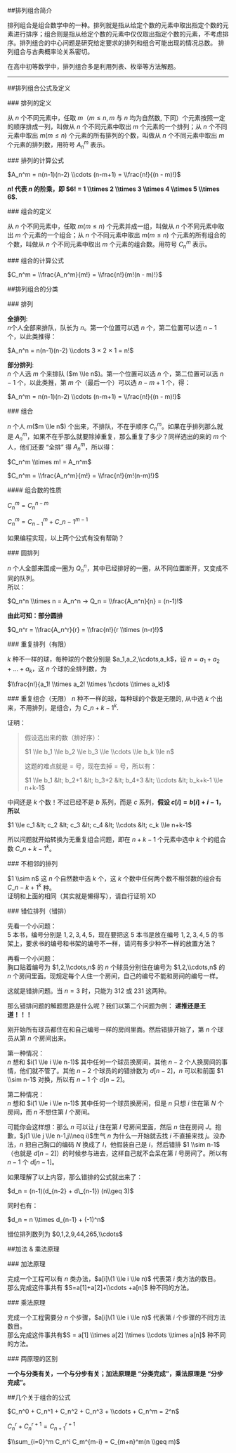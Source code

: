 \##排列组合简介

排列组合是组合数学中的一种。排列就是指从给定个数的元素中取出指定个数的元素进行排序；组合则是指从给定个数的元素中仅仅取出指定个数的元素，不考虑排序。排列组合的中心问题是研究给定要求的排列和组合可能出现的情况总数。 排列组合与古典概率论关系密切。

在高中初等数学中，排列组合多是利用列表、枚举等方法解题。

* * *

\##排列组合公式及定义

\### 排列的定义

从 $n$ 个不同元素中，任取 $m$（$m≤n,m$ 与 $n$ 均为自然数, 下同）个元素按照一定的顺序排成一列，叫做从 $n$ 个不同元素中取出 $m$ 个元素的一个排列；从 $n$ 个不同元素中取出 $m$($m≤n$) 个元素的所有排列的个数，叫做从 $n$ 个不同元素中取出 $m$ 个元素的排列数，用符号 $A_n^m$ 表示。

\### 排列的计算公式

$A_n^m = n(n-1)(n-2) \\cdots (n-m+1) = \\frac{n!}{(n - m)!}$

**$n!$ 代表 $n$ 的阶乘，即 $6! = 1 \\times 2 \\times 3 \\times 4 \\times 5 \\times 6$.**

\### 组合的定义

从 $n$ 个不同元素中，任取 $m$($m≤n$) 个元素并成一组，叫做从 $n$ 个不同元素中取出 $m$ 个元素的一个组合；从 $n$ 个不同元素中取出 $m$($m≤n$) 个元素的所有组合的个数，叫做从 $n$ 个不同元素中取出 $m$ 个元素的组合数。用符号 $C_n^m$ 表示。

\### 组合的计算公式

$C_n^m = \\frac{A_n^m}{m!} = \\frac{n!}{m!(n - m)!}$

\##排列组合的分类

\### 排列

**全排列**:<br>
$n$个人全部来排队，队长为 $n$。第一个位置可以选 $n$ 个，第二位置可以选 $n-1$ 个，以此类推得：

$A_n^n = n(n-1)(n-2) \\cdots 3 × 2 × 1 = n!$

**部分排列**:<br>
$n$ 个人选 $m$ 个来排队 ($m \\le n$)。第一个位置可以选 $n$ 个，第二位置可以选 $n-1$ 个，以此类推，第 $m$ 个（最后一个）可以选 $n-m+1$ 个，得：

$A_n^m = n(n-1)(n-2) \\cdots (n-m+1) = \\frac{n!}{(n - m)!}$

\### 组合

$n$ 个人 $m$($m \\le n$) 个出来，不排队，不在乎顺序 $C_n^m$。如果在乎排列那么就是 $A_n^m$，如果不在乎那么就要除掉重复，那么重复了多少？同样选出的来的 $m$ 个人，他们还要 “全排” 得 $A_n^m$，所以得：

$C_n^m \\times m! = A_n^m$

$C_n^m = \\frac{A_n^m}{m!} = \\frac{n!}{m!(n-m)!}$

\#### 组合数的性质

$C_n^m = C_{n}^{n-m}$

$C_n^m = C_{n-1}^{m} + C\_{n-1}^{m-1}$

如果编程实现，以上两个公式有没有帮助？

\### 圆排列

$n$ 个人全部来围成一圈为 $Q_n^n$，其中已经排好的一圈，从不同位置断开，又变成不同的队列。<br>
所以：

$Q_n^n \\times n = A_n^n → Q_n = \\frac{A_n^n}{n} = (n-1)!$

**由此可知：部分圆排**

$Q_n^r = \\frac{A_n^r}{r} = \\frac{n!}{r \\times (n-r)!}$

\### 重复排列（有限）

$k$ 种不一样的球，每种球的个数分别是 $a_1,a_2,\\cdots,a_k$，设 $n=a_1+a_2+…+a_k$，这 $n$ 个球的全排列数，为

$\\frac{n!}{a_1! \\times a_2! \\times \\cdots \\times a_k!}$

\### 重复组合（无限）
$n$ 种不一样的球，每种球的个数是无限的, 从中选 $k$ 个出来，不用排列，是组合，为 $C\_{n+k-1}^{k}$.

证明：

> 假设选出来的数（排好序）：
>
> $1 \\le b_1 \\le b_2 \\le b_3 \\le \\cdots \\le b_k \\le n$
>
> 这题的难点就是 $=$ 号，现在去掉 $=$ 号，所以有：
>
> $1 \\le b_1 &lt; b_2+1 &lt; b_3+2 &lt; b_4+3 &lt; \\cdots &lt; b_k+k-1 \\le n+k-1$

中间还是 $k$ 个数！不过已经不是 $b$ 系列，而是 $c$ 系列，**假设 $c[i]=b[i]+i-1$，所以**

$1 \\le c_1 &lt; c_2 &lt; c_3 &lt; c_4 &lt; \\cdots &lt; c_k \\le n+k-1$

所以问题就开始转换为无重复组合问题，即在 $n+k-1$ 个元素中选中 $k$ 个的组合数 $C\_{n+k-1}^{k}$。

\### 不相邻的排列

$1 \\sim n$ 这 $n$ 个自然数中选 $k$ 个，这 $k$ 个数中任何两个数不相邻数的组合有 $C\_{n-k+1}^{k}$ 种。<br>
证明和上面的相同（其实就是懒得写），请自行证明 XD

\### 错位排列（错排）

先看一个小问题：<br>
$5$ 本书，编号分别是 $1,2,3,4,5$，现在要把这 5 本书是放在编号 $1,2,3,4,5$ 的书架上，要求书的编号和书架的编号不一样，请问有多少种不一样的放置方法？

再看一个小问题：<br>
胸口贴着编号为 $1,2,\\cdots,n$ 的 $n$ 个球员分别住在编号为 $1,2,\\cdots,n$ 的 $n$ 个房间里面。现规定每个人住一个房间，自己的编号不能和房间的编号一样。

这就是错排问题。当 $n=3$ 时，只能为 312 或 231 这两种。

那么错排问题的解题思路是什么呢？我们以第二个问题为例：
**递推还是王道！！！**

刚开始所有球员都住在和自己编号一样的房间里面。然后错排开始了，第 $n$ 个球员从第 $n$ 个房间出来。

第一种情况：<br>
$n$ 想和 $i(1 \\le i \\le n-1)$ 其中任何一个球员换房间，其他 $n-2$ 个人换房间的事情，他们就不管了。其他 $n-2$ 个球员的的错排数为 $d[n-2]$，$n$ 可以和前面 $1 \\sim n-1$ 对换，所以有 $n-1$ 个 $d[n-2]$。

第二种情况：<br>
$n$ 想和 $i(1 \\le i \\le n-1)$ 其中任何一个球员换房间，但是 $n$ 只想 $i$ 住在第 $N$ 个房间，而 $n$ 不想住第 $I$ 个房间。

可能你会这样想：那么 $n$ 可以让 $j$ 住在第 $I$ 号房间里面，然后 $n$ 住在房间 $J$。抱歉，$j(1 \\le j \\le n-1,j\\neq i)$生气 $n$ 为什么一开始就去找 $i$ 不直接来找 $j$。没办法，$n$ 把自己胸口的编码 $N$ 换成了 $I$，他假装自己是 $i$，然后错排 $1 \\sim n-1$（也就是 $d[n-2]$）的时候参与进去，这样自己就不会呆在第 $I$ 号房间了。所以有 $n-1$ 个 $d[n-1]$。

如果理解了以上内容，那么错排的公式就出来了：

$d_n = (n-1)(d_{n-2} + d\_{n-1}) (n\\geq 3)$

同时也有：

$d_n = n \\times d_{n-1} + (-1)^n$

错位排列数列为 $0,1,2,9,44,265,\\cdots$

\##加法 & 乘法原理

\### 加法原理

完成一个工程可以有 $n$ 类办法，$a[i]\(1 \\le i \\le n)$ 代表第 $i$ 类方法的数目。<br>
那么完成这件事共有 $S=a[1]+a[2]+\\cdots +a[n]$ 种不同的方法。

\### 乘法原理

完成一个工程需要分 $n$ 个步骤，$a[i]\(1 \\le i \\le n)$ 代表第 $i$ 个步骤的不同方法数目。<br>
那么完成这件事共有$S = a[1] \\times a[2] \\times \\cdots \\times a[n]$ 种不同的方法。

\### 两原理的区别

**一个与分类有关，一个与分步有关；加法原理是 “分类完成”，乘法原理是 “分步完成”。**

\##几个关于组合的公式

$C_n^0 + C_n^1 + C_n^2 + C_n^3 + \\cdots + C_n^m = 2^n$

$C_n^r + C_n^{r+1} = C_{n+1}^{r+1}$

$\\sum_{i=0}^m C_n^i C_m^{m-i} = C_{m+n}^m(n \\geq m)$
